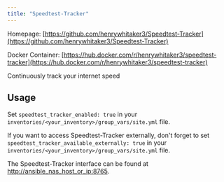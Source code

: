 ```yaml
---
title: "Speedtest-Tracker"
---
```


Homepage: [https://github.com/henrywhitaker3/Speedtest-Tracker](https://github.com/henrywhitaker3/Speedtest-Tracker)

Docker Container: [https://hub.docker.com/r/henrywhitaker3/speedtest-tracker](https://hub.docker.com/r/henrywhitaker3/speedtest-tracker)

Continuously track your internet speed

## Usage

Set `speedtest_tracker_enabled: true` in your `inventories/<your_inventory>/group_vars/site.yml` file.

If you want to access Speedtest-Tracker externally, don't forget to set `speedtest_tracker_available_externally: true` in your `inventories/<your_inventory>/group_vars/site.yml` file.

The Speedtest-Tracker interface can be found at [http://ansible_nas_host_or_ip:8765](http://ansible_nas_host_or_ip:8765).
